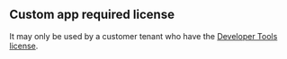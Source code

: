 <!-- markdownlint-disable-file MD041 -->
## Custom app required license

It may only be used by a customer tenant who have the [Developer Tools license][1].

<!-- Referenced links -->
[1]: ../../../admin/license/expander-services/tool-box.md
